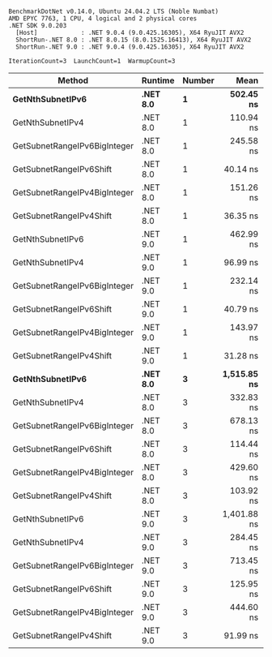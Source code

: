 ```

BenchmarkDotNet v0.14.0, Ubuntu 24.04.2 LTS (Noble Numbat)
AMD EPYC 7763, 1 CPU, 4 logical and 2 physical cores
.NET SDK 9.0.203
  [Host]            : .NET 9.0.4 (9.0.425.16305), X64 RyuJIT AVX2
  ShortRun-.NET 8.0 : .NET 8.0.15 (8.0.1525.16413), X64 RyuJIT AVX2
  ShortRun-.NET 9.0 : .NET 9.0.4 (9.0.425.16305), X64 RyuJIT AVX2

IterationCount=3  LaunchCount=1  WarmupCount=3  

```
| Method                       | Runtime  | Number | Mean        | Error      | StdDev    | Min         | Max         | Gen0   | Allocated |
|----------------------------- |--------- |------- |------------:|-----------:|----------:|------------:|------------:|-------:|----------:|
| **GetNthSubnetIPv6**             | **.NET 8.0** | **1**      |   **502.45 ns** |  **84.983 ns** |  **4.658 ns** |   **497.46 ns** |   **506.69 ns** | **0.0410** |     **696 B** |
| GetNthSubnetIPv4             | .NET 8.0 | 1      |   110.94 ns |  11.747 ns |  0.644 ns |   110.25 ns |   111.52 ns | 0.0095 |     160 B |
| GetSubnetRangeIPv6BigInteger | .NET 8.0 | 1      |   245.58 ns |  68.668 ns |  3.764 ns |   241.29 ns |   248.30 ns | 0.0257 |     432 B |
| GetSubnetRangeIPv6Shift      | .NET 8.0 | 1      |    40.14 ns |  14.114 ns |  0.774 ns |    39.28 ns |    40.78 ns | 0.0095 |     160 B |
| GetSubnetRangeIPv4BigInteger | .NET 8.0 | 1      |   151.26 ns |   8.589 ns |  0.471 ns |   150.74 ns |   151.64 ns | 0.0124 |     208 B |
| GetSubnetRangeIPv4Shift      | .NET 8.0 | 1      |    36.35 ns |   1.467 ns |  0.080 ns |    36.29 ns |    36.44 ns | 0.0105 |     176 B |
| GetNthSubnetIPv6             | .NET 9.0 | 1      |   462.99 ns |  23.359 ns |  1.280 ns |   461.52 ns |   463.90 ns | 0.0381 |     640 B |
| GetNthSubnetIPv4             | .NET 9.0 | 1      |    96.99 ns |  16.883 ns |  0.925 ns |    95.99 ns |    97.82 ns | 0.0095 |     160 B |
| GetSubnetRangeIPv6BigInteger | .NET 9.0 | 1      |   232.14 ns |  23.313 ns |  1.278 ns |   230.88 ns |   233.43 ns | 0.0257 |     432 B |
| GetSubnetRangeIPv6Shift      | .NET 9.0 | 1      |    40.79 ns |   7.732 ns |  0.424 ns |    40.36 ns |    41.21 ns | 0.0095 |     160 B |
| GetSubnetRangeIPv4BigInteger | .NET 9.0 | 1      |   143.97 ns |  27.039 ns |  1.482 ns |   142.90 ns |   145.66 ns | 0.0124 |     208 B |
| GetSubnetRangeIPv4Shift      | .NET 9.0 | 1      |    31.28 ns |   3.914 ns |  0.215 ns |    31.05 ns |    31.47 ns | 0.0105 |     176 B |
| **GetNthSubnetIPv6**             | **.NET 8.0** | **3**      | **1,515.85 ns** |  **29.860 ns** |  **1.637 ns** | **1,514.11 ns** | **1,517.36 ns** | **0.1278** |    **2168 B** |
| GetNthSubnetIPv4             | .NET 8.0 | 3      |   332.83 ns |   4.248 ns |  0.233 ns |   332.57 ns |   333.01 ns | 0.0286 |     480 B |
| GetSubnetRangeIPv6BigInteger | .NET 8.0 | 3      |   678.13 ns |  10.358 ns |  0.568 ns |   677.48 ns |   678.51 ns | 0.0772 |    1296 B |
| GetSubnetRangeIPv6Shift      | .NET 8.0 | 3      |   114.44 ns |   8.165 ns |  0.448 ns |   114.05 ns |   114.93 ns | 0.0286 |     480 B |
| GetSubnetRangeIPv4BigInteger | .NET 8.0 | 3      |   429.60 ns |  10.131 ns |  0.555 ns |   428.96 ns |   429.96 ns | 0.0372 |     624 B |
| GetSubnetRangeIPv4Shift      | .NET 8.0 | 3      |   103.92 ns |  17.837 ns |  0.978 ns |   103.08 ns |   105.00 ns | 0.0315 |     528 B |
| GetNthSubnetIPv6             | .NET 9.0 | 3      | 1,401.88 ns | 280.285 ns | 15.363 ns | 1,388.77 ns | 1,418.78 ns | 0.1183 |    2000 B |
| GetNthSubnetIPv4             | .NET 9.0 | 3      |   284.45 ns |  39.032 ns |  2.139 ns |   283.16 ns |   286.92 ns | 0.0286 |     480 B |
| GetSubnetRangeIPv6BigInteger | .NET 9.0 | 3      |   713.45 ns |  82.731 ns |  4.535 ns |   710.16 ns |   718.62 ns | 0.0772 |    1296 B |
| GetSubnetRangeIPv6Shift      | .NET 9.0 | 3      |   125.95 ns |  14.323 ns |  0.785 ns |   125.33 ns |   126.83 ns | 0.0286 |     480 B |
| GetSubnetRangeIPv4BigInteger | .NET 9.0 | 3      |   444.60 ns |  73.099 ns |  4.007 ns |   440.15 ns |   447.92 ns | 0.0372 |     624 B |
| GetSubnetRangeIPv4Shift      | .NET 9.0 | 3      |    91.99 ns |  36.105 ns |  1.979 ns |    89.70 ns |    93.24 ns | 0.0315 |     528 B |
